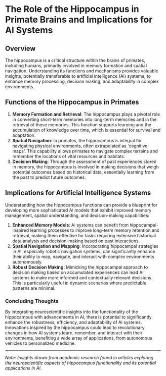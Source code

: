# The Role of the Hippocampus in Primate Brains and Implications for AI Systems

## Overview
The hippocampus is a critical structure within the brains of primates, including humans, primarily involved in memory formation and spatial navigation. Understanding its functions and mechanisms provides valuable insights, potentially transferable to artificial intelligence (AI) systems, to enhance memory processing, decision making, and adaptability in complex environments.

## Functions of the Hippocampus in Primates
1. **Memory Formation and Retrieval**:
The hippocampus plays a pivotal role in converting short-term memories into long-term memories and in the retrieval of those memories. This function supports learning and the accumulation of knowledge over time, which is essential for survival and adaptation.
2. **Spatial Navigation**:
In primates, the hippocampus is integral for navigating physical environments, often extrapolated as 'cognitive maps'. This capability allows primates to navigate complex terrains and remember the locations of vital resources and habitats.
3. **Decision Making**:
Through the assessment of past experiences stored in memory, the hippocampus is involved in making decisions that weigh potential outcomes based on historical data, essentially learning from the past to predict future outcomes.

## Implications for Artificial Intelligence Systems
Understanding how the hippocampus functions can provide a blueprint for developing more sophisticated AI models that exhibit improved memory management, spatial understanding, and decision-making capabilities:

1. **Enhanced Memory Models**:
AI systems can benefit from hippocampal-inspired learning processes to improve long-term memory retention and retrieval, making them effective for tasks requiring extensive historical data analysis and decision-making based on past interactions.
2. **Spatial Navigation and Mapping**:
Incorporating hippocampal strategies in AI, especially robotic navigation systems, can significantly enhance their ability to map, navigate, and interact with complex environments autonomously.
3. **Robust Decision Making**:
Mimicking the hippocampal approach to decision making based on accumulated experiences can lead AI systems to make more informed and contextually relevant decisions. This is particularly useful in dynamic scenarios where predictable patterns are minimal.

### Concluding Thoughts
By integrating neuroscientific insights into the functionality of the hippocampus with advancements in AI, there is potential to significantly enhance the robustness, efficiency, and adaptability of AI systems. Innovations inspired by the hippocampus could lead to revolutionary changes in how AI systems learn, remember, and interact with their environments, benefiting a wide array of applications, from autonomous vehicles to personalized medicine.

---
*Note: Insights drawn from academic research found in articles exploring the neuroscientific aspects of hippocampus functionality and its potential applications in AI.*